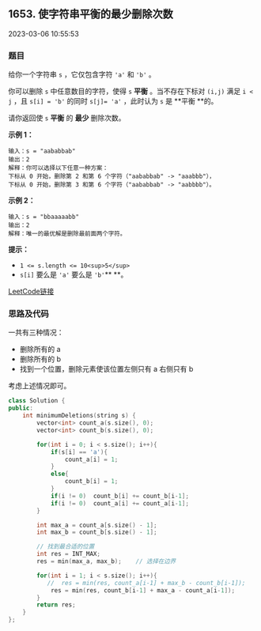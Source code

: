 ## 1653. 使字符串平衡的最少删除次数

2023-03-06 10:55:53

### 题目

给你一个字符串 ``s`` ，它仅包含字符 ``'a'`` 和 ``'b'``​​​​ 。

你可以删除 ``s`` 中任意数目的字符，使得 ``s`` **平衡** 。当不存在下标对 ``(i,j)`` 满足 ``i < j`` ，且 ``s[i] = 'b'`` 的同时 ``s[j]= 'a'`` ，此时认为 ``s`` 是 **平衡 **的。

请你返回使 ``s`` **平衡** 的 **最少** 删除次数。

 

**示例 1：**

```
输入：s = "aababbab"
输出：2
解释：你可以选择以下任意一种方案：
下标从 0 开始，删除第 2 和第 6 个字符（"aababbab" -> "aaabbb"），
下标从 0 开始，删除第 3 和第 6 个字符（"aababbab" -> "aabbbb"）。
```

**示例 2：**

```
输入：s = "bbaaaaabb"
输出：2
解释：唯一的最优解是删除最前面两个字符。
```

 

**提示：**


- ``1 <= s.length <= 10<sup>5</sup>``
- ``s[i]`` 要么是 ``'a'`` 要么是 ``'b'``​** **。​



[LeetCode链接](https://leetcode-cn.com/problems/minimum-deletions-to-make-string-balanced/)

### 思路及代码

一共有三种情况：

- 删除所有的 a
- 删除所有的 b
- 找到一个位置，删除元素使该位置左侧只有 a 右侧只有 b

考虑上述情况即可。

```cpp
class Solution {
public:
    int minimumDeletions(string s) {
        vector<int> count_a(s.size(), 0);
        vector<int> count_b(s.size(), 0);

        for(int i = 0; i < s.size(); i++){
            if(s[i] == 'a'){
                count_a[i] = 1;
            }
            else{
                count_b[i] = 1;
            }
            if(i != 0)  count_b[i] += count_b[i-1];
            if(i != 0)  count_a[i] += count_a[i-1];
        }

        int max_a = count_a[s.size() - 1];
        int max_b = count_b[s.size() - 1];

        // 找到最合适的位置
        int res = INT_MAX;
        res = min(max_a, max_b);    // 选择在边界

        for(int i = 1; i < s.size(); i++){
           //  res = min(res, count_a[i-1] + max_b - count_b[i-1]);
            res = min(res, count_b[i-1] + max_a - count_a[i-1]);
        }
        return res;
    }
};
```